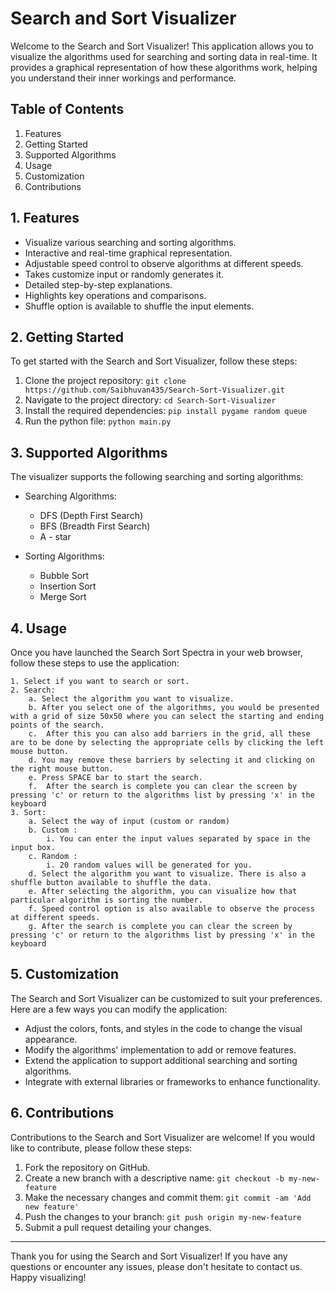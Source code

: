 # Search and Sort Visualizer

Welcome to the Search and Sort Visualizer! This application allows you to visualize the algorithms used for searching and sorting data in real-time. It provides a graphical representation of how these algorithms work, helping you understand their inner workings and performance.

## Table of Contents

1. Features
2. Getting Started
3. Supported Algorithms
4. Usage
5. Customization
6. Contributions

## 1. Features

- Visualize various searching and sorting algorithms.
- Interactive and real-time graphical representation.
- Adjustable speed control to observe algorithms at different speeds.
- Takes customize input or randomly generates it.
- Detailed step-by-step explanations.
- Highlights key operations and comparisons.
- Shuffle option is available to shuffle the input elements.

## 2. Getting Started

To get started with the Search and Sort Visualizer, follow these steps:

1. Clone the project repository: `git clone https://github.com/Saibhuvan435/Search-Sort-Visualizer.git`
2. Navigate to the project directory: `cd Search-Sort-Visualizer`
3. Install the required dependencies: `pip install pygame random queue`
4. Run the python file: `python main.py`

## 3. Supported Algorithms

The visualizer supports the following searching and sorting algorithms:

- Searching Algorithms:
  - DFS (Depth First Search)
  - BFS (Breadth First Search)
  - A - star

- Sorting Algorithms:
  - Bubble Sort
  - Insertion Sort
  - Merge Sort

## 4. Usage

Once you have launched the Search Sort Spectra in your web browser, follow these steps to use the application:

	1. Select if you want to search or sort.
	2. Search:
		a. Select the algorithm you want to visualize.
		b. After you select one of the algorithms, you would be presented with a grid of size 50x50 where you can select the starting and ending points of the search.
		c.  After this you can also add barriers in the grid, all these are to be done by selecting the appropriate cells by clicking the left mouse button. 
		d. You may remove these barriers by selecting it and clicking on the right mouse button. 
		e. Press SPACE bar to start the search.
		f.  After the search is complete you can clear the screen by pressing 'c' or return to the algorithms list by pressing 'x' in the keyboard
	3. Sort: 
		a. Select the way of input (custom or random)
		b. Custom :
			i. You can enter the input values separated by space in the input box.
		c. Random :
			i. 20 random values will be generated for you.
		d. Select the algorithm you want to visualize. There is also a shuffle button available to shuffle the data.
		e. After selecting the algorithm, you can visualize how that particular algorithm is sorting the number.
		f. Speed control option is also available to observe the process at different speeds.
		g. After the search is complete you can clear the screen by pressing 'c' or return to the algorithms list by pressing 'x' in the keyboard
	
		
## 5. Customization

The Search and Sort Visualizer can be customized to suit your preferences. Here are a few ways you can modify the application:

- Adjust the colors, fonts, and styles in the code to change the visual appearance.
- Modify the algorithms' implementation to add or remove features.
- Extend the application to support additional searching and sorting algorithms.
- Integrate with external libraries or frameworks to enhance functionality.

## 6. Contributions

Contributions to the Search and Sort Visualizer are welcome! If you would like to contribute, please follow these steps:

1. Fork the repository on GitHub.
2. Create a new branch with a descriptive name: `git checkout -b my-new-feature`
3. Make the necessary changes and commit them: `git commit -am 'Add new feature'`
4. Push the changes to your branch: `git push origin my-new-feature`
5. Submit a pull request detailing your changes.

---
Thank you for using the Search and Sort Visualizer! If you have any questions or encounter any issues, please don't hesitate to contact us. Happy visualizing!
